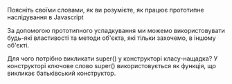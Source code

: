Поясніть своїми словами, як ви розумієте, як працює прототипне наслідування в Javascript

За допомогою прототипного успадкування ми можемо використовувати будь-які властивості та методи об'єкта, які тільки захочемо, в іншому об'єкті.

Для чого потрібно викликати super() у конструкторі класу-нащадка?
У конструкторі ключове слово super() використовується як функція, що викликає батьківський конструктор.